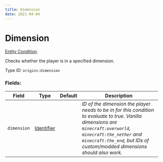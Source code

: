 ```yaml
---
title: Dimension
date: 2021-04-04
---
```

# Dimension

[Entity Condition](../entity_conditions.md).

Checks whether the player is in a specified dimension.

Type ID: `origins:dimension`

### Fields:

Field  | Type | Default | Description
-------|------|---------|-------------
`dimension` | [Identifier](../data_types/identifier.md) | |  _ID of the dimension the player needs to be in for this condition to evaluate to true. Vanilla dimensions are `minecraft:overworld`, `minecraft:the_nether` and `minecraft:the_end`, but IDs of custom/modded dimensions should also work._
